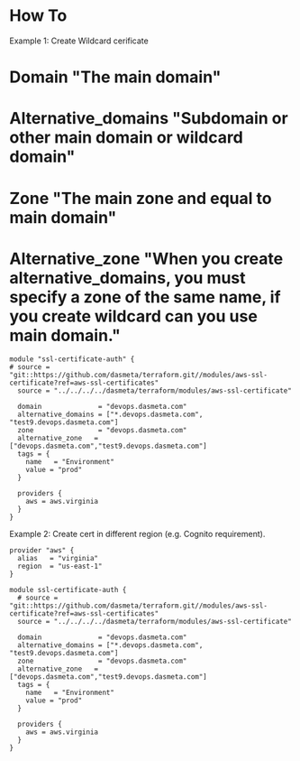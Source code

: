 # How To

Example 1:  Create Wildcard cerificate  
# Domain "The main domain"
# Alternative_domains "Subdomain or other main domain or wildcard domain"
# Zone "The main zone and equal to main domain"
# Alternative_zone "When you create alternative_domains, you must specify a zone of the same name, if you create wildcard can you use main domain."
```
module "ssl-certificate-auth" {
# source = "git::https://github.com/dasmeta/terraform.git//modules/aws-ssl-certificate?ref=aws-ssl-certificates"
  source = "../../../../dasmeta/terraform/modules/aws-ssl-certificate"

  domain              = "devops.dasmeta.com"
  alternative_domains = ["*.devops.dasmeta.com", "test9.devops.dasmeta.com"]
  zone                = "devops.dasmeta.com"
  alternative_zone   = ["devops.dasmeta.com","test9.devops.dasmeta.com"]
  tags = { 
    name   = "Environment"
    value = "prod"
  }

  providers {
    aws = aws.virginia
  }
}
```

Example 2: Create cert in different region (e.g. Cognito requirement).
```
provider "aws" {
  alias   = "virginia"
  region  = "us-east-1"
}

module ssl-certificate-auth {
  # source = "git::https://github.com/dasmeta/terraform.git//modules/aws-ssl-certificate?ref=aws-ssl-certificates"
  source = "../../../../dasmeta/terraform/modules/aws-ssl-certificate"

  domain              = "devops.dasmeta.com"
  alternative_domains = ["*.devops.dasmeta.com", "test9.devops.dasmeta.com"]
  zone                = "devops.dasmeta.com"
  alternative_zone   = ["devops.dasmeta.com","test9.devops.dasmeta.com"]
  tags = { 
    name   = "Environment"
    value = "prod"
  }

  providers {
    aws = aws.virginia
  }
}
```
